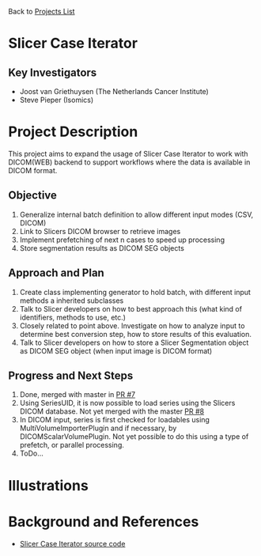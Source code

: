 Back to [Projects List](../../README.md#ProjectsList)

# Slicer Case Iterator

## Key Investigators

- Joost van Griethuysen (The Netherlands Cancer Institute)
- Steve Pieper (Isomics)

# Project Description

This project aims to expand the usage of Slicer Case Iterator to work with DICOM(WEB) backend to support workflows where the data is available in DICOM format.

## Objective

<!-- Describe here WHAT you would like to achieve (what you will have as end result). -->

1. Generalize internal batch definition to allow different input modes (CSV, DICOM)
1. Link to Slicers DICOM browser to retrieve images
1. Implement prefetching of next n cases to speed up processing
1. Store segmentation results as DICOM SEG objects

## Approach and Plan

<!-- Describe here HOW you would like to achieve the objectives stated above. -->

1. Create class implementing generator to hold batch, with different input methods a inherited subclasses
1. Talk to Slicer developers on how to best approach this (what kind of identifiers, methods to use, etc.)
1. Closely related to point above. Investigate on how to analyze input to determine best conversion step, how to store results of this evaluation.
1. Talk to Slicer developers on how to store a Slicer Segmentation object as DICOM SEG object (when input image is DICOM format)

## Progress and Next Steps

<!-- Update this section as you make progress, describing of what you have ACTUALLY DONE. If there are specific steps that you could not complete then you can describe them here, too. -->

1. Done, merged with master in [PR #7](https://github.com/JoostJM/SlicerCaseIterator/pull/7)
1. Using SeriesUID, it is now possible to load series using the Slicers DICOM database. Not yet merged with the master [PR #8](https://github.com/JoostJM/SlicerCaseIterator/pull/8)
1. In DICOM input, series is first checked for loadables using MultiVolumeImporterPlugin and if necessary, by DICOMScalarVolumePlugin. Not yet possible to do this using a type of prefetch, or parallel processing.
1. ToDo...

# Illustrations

<!-- Add pictures and links to videos that demonstrate what has been accomplished.
![Description of picture](Example2.jpg)
![Some more images](Example2.jpg)
-->

# Background and References

<!-- If you developed any software, include link to the source code repository. If possible, also add links to sample data, and to any relevant publications. -->

- [Slicer Case Iterator source code](https://github.com/JoostJM/SlicerCaseIterator)
